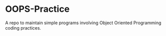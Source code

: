 # OOPS-Practice
A repo to maintain simple programs involving Object Oriented Programming coding practices.
